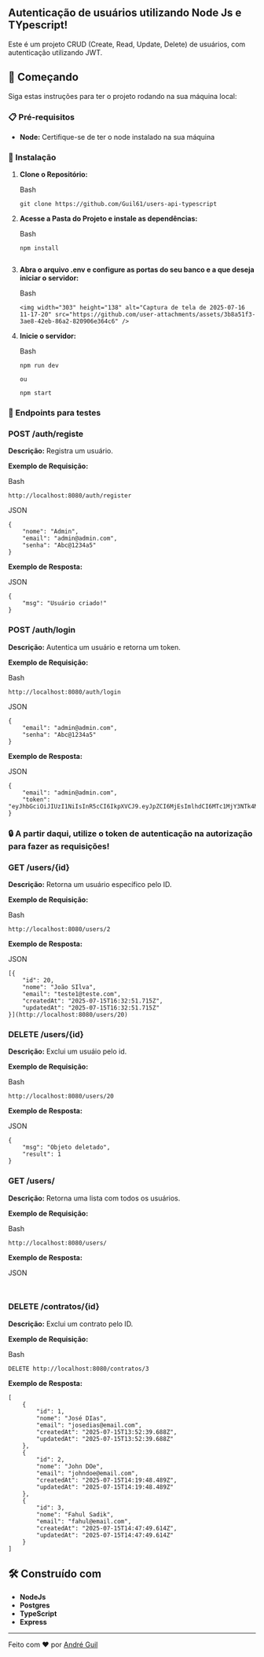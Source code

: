 
## Autenticação de usuários utilizando Node Js e TYpescript!

Este é um projeto CRUD (Create, Read, Update, Delete) de usuários, com autenticação utilizando JWT.

## 🚀 Começando

Siga estas instruções para ter o projeto rodando na sua máquina local:

### 📋 Pré-requisitos

-   **Node:** Certifique-se de ter o node instalado na sua máquina


### 🔧 Instalação

1.  **Clone o Repositório:**
    
    Bash
    
    ```
    git clone https://github.com/Guil61/users-api-typescript
    
    ```
    
2.  **Acesse a Pasta do Projeto e instale as dependências:**
    
    Bash
    
    ```
    npm install

    
    ```

2.  **Abra o arquivo .env e configure as portas do seu banco e a que deseja iniciar o servidor:**
    
    Bash
    
    ```
    <img width="303" height="138" alt="Captura de tela de 2025-07-16 11-17-20" src="https://github.com/user-attachments/assets/3b8a51f3-3ae8-42eb-86a2-820906e364c6" />

    ```


3.  **Inicie o servidor:**
    
    Bash
    
    ```
    npm run dev

    ou

    npm start

    ```    

### 🔧 Endpoints para testes

### POST /auth/registe

**Descrição:** Registra um usuário.

**Exemplo de Requisição:**

Bash

```
http://localhost:8080/auth/register

```
JSON

```
{
    "nome": "Admin",
    "email": "admin@admin.com",
    "senha": "Abc@1234a5"
}
```

**Exemplo de Resposta:**

JSON

```
{
    "msg": "Usuário criado!"
}

```


### POST /auth/login

**Descrição:** Autentica um usuário e retorna um token.

**Exemplo de Requisição:**

Bash

```
http://localhost:8080/auth/login

```
JSON

```
{
    "email": "admin@admin.com",
    "senha": "Abc@1234a5"
}
```

**Exemplo de Resposta:**

JSON

```
{
    "email": "admin@admin.com",
    "token": "eyJhbGciOiJIUzI1NiIsInR5cCI6IkpXVCJ9.eyJpZCI6MjEsImlhdCI6MTc1MjY3NTk4MiwiZXhwIjoxNzUyNzYyMzgyfQ.Ql7xHLBqvwmkuZKPSouuuRfQY2Lb0TZxyktAAC2Z1pk"
}

```

### 🔒 A partir daqui, utilize o token de autenticação na autorização para fazer as requisições!

### GET /users/{id}

**Descrição:** Retorna um usuário específico pelo ID.

**Exemplo de Requisição:**

Bash

```
http://localhost:8080/users/2

```


**Exemplo de Resposta:**

JSON

```
[{
    "id": 20,
    "nome": "João SIlva",
    "email": "teste1@teste.com",
    "createdAt": "2025-07-15T16:32:51.715Z",
    "updatedAt": "2025-07-15T16:32:51.715Z"
}](http://localhost:8080/users/20)
```


### DELETE /users/{id}

**Descrição:** Exclui um usuáio pelo id.

**Exemplo de Requisição:**

Bash

```
http://localhost:8080/users/20

```


**Exemplo de Resposta:**

JSON

```
{
    "msg": "Objeto deletado",
    "result": 1
}

```


### GET /users/

**Descrição:** Retorna uma lista com todos os usuários.

**Exemplo de Requisição:**

Bash

```
http://localhost:8080/users/
```




**Exemplo de Resposta:**

JSON

```


```


### DELETE /contratos/{id}

**Descrição:** Exclui um contrato pelo ID.

**Exemplo de Requisição:**

Bash

```
DELETE http://localhost:8080/contratos/3

```


**Exemplo de Resposta:**

```
[
    {
        "id": 1,
        "nome": "José DIas",
        "email": "josedias@email.com",
        "createdAt": "2025-07-15T13:52:39.688Z",
        "updatedAt": "2025-07-15T13:52:39.688Z"
    },
    {
        "id": 2,
        "nome": "John DOe",
        "email": "johndoe@email.com",
        "createdAt": "2025-07-15T14:19:48.489Z",
        "updatedAt": "2025-07-15T14:19:48.489Z"
    },
    {
        "id": 3,
        "nome": "Fahul Sadik",
        "email": "fahul@email.com",
        "createdAt": "2025-07-15T14:47:49.614Z",
        "updatedAt": "2025-07-15T14:47:49.614Z"
    }
]
```




## 🛠️ Construído com

-   **NodeJs**
-   **Postgres**
-   **TypeScript** 
-   **Express** 

----------

 Feito com ❤️ por [André Guil](https://github.com/Guil61) 
